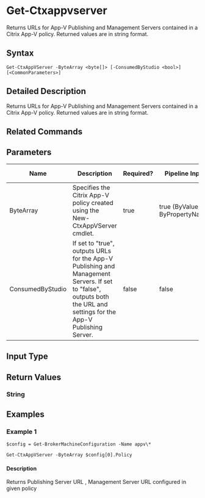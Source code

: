 ﻿
# Get-Ctxappvserver
Returns URLs for App-V Publishing and Management Servers contained in a Citrix App-V policy. Returned values are in string format.
## Syntax

```
Get-CtxAppVServer -ByteArray <byte[]> [-ConsumedByStudio <bool>] [<CommonParameters>]
```

## Detailed Description
Returns URLs for App-V Publishing and Management Servers contained in a Citrix App-V policy. Returned values are in string format.


## Related Commands

## Parameters
| Name   | Description | Required? | Pipeline Input | Default Value |
| --- | --- | --- | --- | --- |
| ByteArray | Specifies the Citrix App-V policy created using the New-CtxAppVServer cmdlet. | true | true (ByValue, ByPropertyName) |  |
| ConsumedByStudio | If set to "true", outputs URLs for the App-V Publishing and Management Servers. If set to "false", outputs both the URL and settings for the App-V Publishing Server. | false | false |  |

## Input Type

### 

## Return Values

### String

## Examples

### Example 1

```
$config = Get-BrokerMachineConfiguration -Name appv\*  
  
Get-CtxAppVServer -ByteArray $config[0].Policy
```

#### Description
Returns Publishing Server URL , Management Server URL configured in given policy
